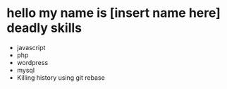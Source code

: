 hello my name is [insert name here]
deadly skills
===
* javascript
* php
* wordpress
* mysql
* Killing history using git rebase